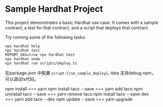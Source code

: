 # Sample Hardhat Project

This project demonstrates a basic Hardhat use case. It comes with a sample contract, a test for that contract, and a script that deploys that contract.

Try running some of the following tasks:

```shell
npx hardhat help
npx hardhat test
REPORT_GAS=true npx hardhat test
npx hardhat node
npx hardhat run scripts/deploy.ts
```
在package.json 中配置 `script:{run_sample_deploy}`, idea 支持debug npm，可以调试ts代码。

npm install                 ===     yarn
npm install taco --save     ===     yarn add taco
npm uninstall taco --save   ===     yarn remove taco
npm install taco --save-dev ===     yarn add taco --dev
npm update --save           ===     yarn upgrade


